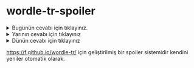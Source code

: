 # wordle-tr-spoiler

<details>
  <summary>Bugünün cevabı için tıklayınız.</summary>
  <br>
    <b> robot </b>
</details>

<details>
  <summary>Yarının cevabı için tıklayınız</summary>
  <br>
   <b> savak </b>
</details>

<details>
  <summary>Dünün cevabı için tıklayınız </summary>
  <br>
  <b> laçın </b>
</details>

https://f.github.io/wordle-tr/ için geliştirilmiş bir spoiler sistemidir kendini yeniler otomatik olarak.


